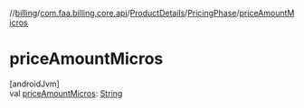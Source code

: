//[billing](../../../../index.md)/[com.faa.billing.core.api](../../index.md)/[ProductDetails](../index.md)/[PricingPhase](index.md)/[priceAmountMicros](price-amount-micros.md)

# priceAmountMicros

[androidJvm]\
val [priceAmountMicros](price-amount-micros.md): [String](https://kotlinlang.org/api/latest/jvm/stdlib/kotlin/-string/index.html)
